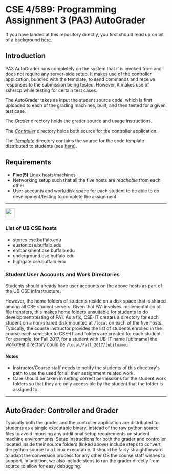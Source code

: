 # CSE 4/589: Programming Assignment 3 (PA3) AutoGrader
If you have landed at this repository directly, you first should read up on bit of a background [here](https://cse4589.github.io/).

## Introduction
PA3 AutoGrader runs completely on the system that it is invoked from and does not require any server-side setup. It makes use of the controller application, bundled with the template, to send commands and receive responses to the submission being tested. However, it makes use of ssh/scp while testing for certain test cases.

The AutoGrader takes as input the student source code, which is first uploaded to each of the grading machines, built, and then tested for a given test case.

The [_Grader_](/Grader) directory holds the grader source and usage instructions.

The [_Controller_](/Controller) directory holds both source for the controller application.

The [_Template_](/Template) directory contains the source for the code template distributed to students (see [here](https://docs.google.com/document/d/1o6epHif2H0--Qhq9uo1dp0tXel5CiSYoYsuFa-s92YU/pub)).

## Requirements
* **Five(5)** Linux hosts/machines
* Networking setup such that all the five hosts are _reachable_ from each other
* User accounts and work/disk space for each student to be able to do development/testing to complete the assignment

***
<img src="http://cse4589.github.io/assets/site/images/UB_BLU_RGB.png" width=30></img>
### List of UB CSE hosts
* stones.cse.buffalo.edu
* euston.cse.buffalo.edu
* embankment.cse.buffalo.edu
* underground.cse.buffalo.edu
* highgate.cse.buffalo.edu

### Student User Accounts and Work Directories
Students should already have user accounts on the above hosts as part of the UB CSE infrastructure.

However, the home folders of students reside on a disk space that is shared among all CSE student servers. Given that PA1 involves implementation of file transfers, this makes home folders unsuitable for students to do development/testing of PA1. As a fix, CSE-IT creates a directory for each student on a non-shared disk mounted at ```/local``` on each of the five hosts.
Typically, the course instructor provides the list of students enrolled in the course each semester to CSE-IT and folders are created for each student. For example, for Fall 2017, for a student with UB-IT name [ubitname] the work/test directory could be
```/local/Fall_2017/[ubitname]```

#### Notes
* Instructor/Course staff needs to notify the students of this directory's path to use the used for all their assignment related work.
* Care should be taken in setting correct permissions for the student work folders so that they are only accessible by the student that the folder is assigned to.
***

## AutoGrader: Controller and Grader
Typically both the grader and the controller application are distributed to students as a single executable binary, instead of the raw python source files to avoid imposing any additional setup requirements on student machine environments. Setup instructions for both the grader and controller located inside their source folders (linked above) include steps to convert the python source to a Linux executable. It should be fairly straightforward to adapt the conversion process for any other OS the course staff wishes to support. In addition, we also include steps to run the grader directly from source to allow for easy debugging.
